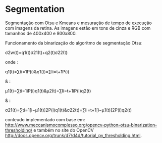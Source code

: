 # Segmentation

Segmentação com Otsu e Kmeans e mesuração de tempo de execução com imagens da retina. As imagens estão em tons de cinza
e RGB com tamanhos de 400x400 e 800x800.


Funcionamento da binarização do algoritmo de segmentação Otsu:

σ2w(t)=q1(t)σ21(t)+q2(t)σ22(t)

onde :

q1(t)=∑ti=1P(i)&q1(t)=∑Ii=t+1P(i)

& :

μ1(t)=∑ti=1iP(i)q1(t)&μ2(t)=∑Ii=t+1iP(i)q2(t)

& :

σ21(t)=∑ti=1[i−μ1(t)]2P(i)q1(t)&σ22(t)=∑Ii=t+1[i−μ1(t)]2P(i)q2(t)

conteudo implementado com base em: 
http://www.meccanismocomplesso.org/opencv-python-otsu-binarization-thresholding/ e também 
no site do OpenCV http://docs.opencv.org/trunk/d7/d4d/tutorial_py_thresholding.html.
